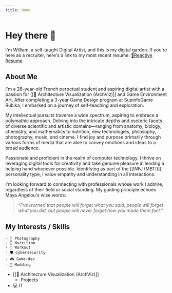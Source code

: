 ```yaml
---
title: Home
---
```

# Hey there 👋

I'm William, a self-taught Digital Artist, and this is my digital garden. If you're here as a recruiter, here's a link to my most recent resume: [📄Reactive Resume](https://rxresu.me/william.bs.pro/en-curriculum-vitae)

## About Me

I'm a 28-year-old French perpetual student and aspiring digital artist with a passion for [[🏡 Architecture Visualization (ArchViz)]] and Game Environment Art. After completing a 3-year Game Design program at SupinfoGame Rubika, I embarked on a journey of self-teaching and exploration.  
  
My intellectual pursuits traverse a wide spectrum, aspiring to embrace a polymathic approach. Delving into the intricate depths and esoteric facets of diverse scientific and artistic domains—ranging from anatomy, biology, chemistry, and mathematics to nutrition, new technologies, philosophy, photography, music, and cinema. I find joy and purpose primarily through various forms of media that are able to convey emotions and ideas to a broad audience.  
  
Passionate and proficient in the realm of computer technology, I thrive on leveraging digital tools for creativity and take genuine pleasure in lending a helping hand whenever possible. Identifying as part of the [[INFJ (MBTI)]] personality type, I value empathy and understanding in all interactions.  
  
I'm looking forward to connecting with professionals whose work I admire, regardless of their field or social standing. My guiding principle echoes Maya Angelou's wise words:

> *“I’ve learned that people will forget what you said, people will forget what you did, but people will never forget how you made them feel.”*

## My Interests / Skills

	- 📸 Photography
	- 🥗 Nutrition
	- 💪 Workout
	- 🛡️ Cybersecurity
	- 🎮 Game-dev
	- 🧰 Modding
-  [[🏡 Architecture Visualization (ArchViz)]]
	- Projects
- 💻 IT
